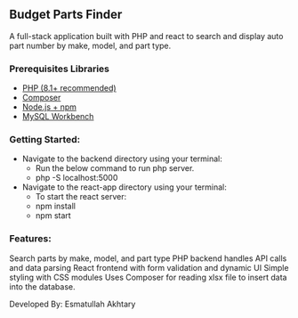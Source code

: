 ## Budget Parts Finder

A full-stack application built with PHP and react to search and display auto part number by make, model, and part type.

### Prerequisites Libraries
- [PHP (8.1+ recommended)](https://www.php.net/downloads.php)
- [Composer](https://getcomposer.org/)
- [Node.js + npm](https://nodejs.org/)
- [MySQL Workbench](https://dev.mysql.com/downloads/workbench/)

### Getting Started:
- Navigate to the backend directory using your terminal:
    - Run the below command to run php server. 
    - php -S localhost:5000
- Navigate to the react-app directory using your terminal:
    - To start the react server: 
    - npm install
    - npm start 

### Features:
Search parts by make, model, and part type
PHP backend handles API calls and data parsing
React frontend with form validation and dynamic UI
Simple styling with CSS modules
Uses Composer for reading xlsx file to insert data into the database.


Developed By: Esmatullah Akhtary
